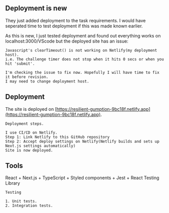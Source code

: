 ## Deployment is new
They just added deployment to the task requirements.
I would have seperated time to test deployment if this was made known earlier.

As this is new, I just tested deployment and found out everything works on localhost:3000/VScode but the deployed site has an issue: 
```
Javascript's clearTimeout() is not working on Netlify(my deployment host).
i.e. The challenge timer does not stop when it hits 0 secs or when you hit 'submit'.

I'm checking the issue to fix now. Hopefully I will have time to fix it before revision.
I may need to change deployment host.
```
## Deployment
The site is deployed on [https://resilient-gumption-9bc18f.netlify.app](https://resilient-gumption-9bc18f.netlify.app).
```
Deployment steps.

I use CI/CD on Netlify.
Step 1: Link Netlify to this GitHub repository
Step 2: Accept deploy settings on Netlify(Netlify builds and sets up Next.js settings automatically)
Site is now deployed.
```
## Tools

React + Next.js + TypeScript + Styled components + Jest + React Testing Library
```
Testing

1. Unit tests.
2. Integration tests.
```
